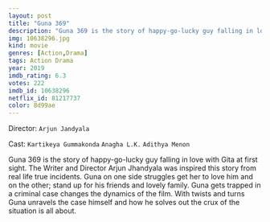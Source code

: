 ```yaml
---
layout: post
title: "Guna 369"
description: "Guna 369 is the story of happy-go-lucky guy falling in love with Gita at first sight. The Writer and Director Arjun Jhandyala was inspired this story from real life true incidents. Guna on one side struggles get her to love him and on the other; stand up for his friends and lovely family. Guna gets trapped in a criminal case changes the dynamics of the film. With twists and turns Guna unravels the case himself and how he solves out the .."
img: 10638296.jpg
kind: movie
genres: [Action,Drama]
tags: Action Drama 
year: 2019
imdb_rating: 6.3
votes: 222
imdb_id: 10638296
netflix_id: 81217737
color: 8d99ae
---
```

Director: `Arjun Jandyala`  

Cast: `Kartikeya Gummakonda` `Anagha L.K.` `Adithya Menon` 

Guna 369 is the story of happy-go-lucky guy falling in love with Gita at first sight. The Writer and Director Arjun Jhandyala was inspired this story from real life true incidents. Guna on one side struggles get her to love him and on the other; stand up for his friends and lovely family. Guna gets trapped in a criminal case changes the dynamics of the film. With twists and turns Guna unravels the case himself and how he solves out the crux of the situation is all about.